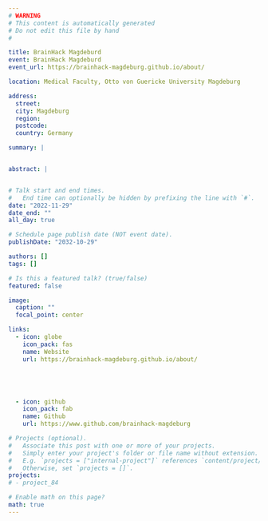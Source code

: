 ```yaml
---
# WARNING
# This content is automatically generated
# Do not edit this file by hand
#

title: BrainHack Magdeburd
event: BrainHack Magdeburd
event_url: https://brainhack-magdeburg.github.io/about/

location: Medical Faculty, Otto von Guericke University Magdeburg

address:
  street:
  city: Magdeburg
  region:
  postcode:
  country: Germany

summary: |


abstract: |


# Talk start and end times.
#   End time can optionally be hidden by prefixing the line with `#`.
date: "2022-11-29"
date_end: ""
all_day: true

# Schedule page publish date (NOT event date).
publishDate: "2032-10-29"

authors: []
tags: []

# Is this a featured talk? (true/false)
featured: false

image:
  caption: ""
  focal_point: center

links:
  - icon: globe
    icon_pack: fas
    name: Website
    url: https://brainhack-magdeburg.github.io/about/





  - icon: github
    icon_pack: fab
    name: Github
    url: https://www.github.com/brainhack-magdeburg

# Projects (optional).
#   Associate this post with one or more of your projects.
#   Simply enter your project's folder or file name without extension.
#   E.g. `projects = ["internal-project"]` references `content/project/deep-learning/index.md`.
#   Otherwise, set `projects = []`.
projects:
# - project_84

# Enable math on this page?
math: true
---
```

